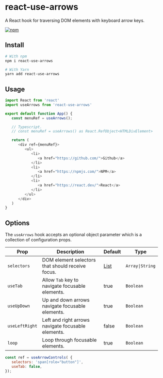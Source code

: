 # react-use-arrows

A React hook for traversing DOM elements with keyboard arrow keys.

[![npm](https://img.shields.io/npm/v/react-use-arrows)](https://www.npmjs.com/package/react-use-arrows)

## Install

```bash
# With npm
npm i react-use-arrows

# With Yarn
yarn add react-use-arrows
```

## Usage

```javascript
import React from 'react'
import useArrows from 'react-use-arrows'

export default function App() {
   const menuRef = useArrows();

   // Typescript.
   // const menuRef = useArrows() as React.RefObject<HTMLDivElement>

   return (
      <div ref={menuRef}>
         <ul>
            <li>
               <a href="https://github.com/">Github</a>
            </li>
            <li>
               <a href="https://npmjs.com/">NPM</a>
            </li>
            <li>
               <a href="https://react.dev/">React</a>
            </li>
         </ul>
      </div>
   )
}
```

## Options

The `useArrows` hook accepts an optional object parameter which is a collection of configuration props.

| Prop          | Description                                | Default                                                    | Type          |
|-------------  |--------------------------------------------|------------------------------------------------------------|---------------|
| `selectors`   | DOM element selectors that should receive focus.        | [List](https://github.com/dcooney/react-use-arrows/blob/main/src/lib/useArrows.tsx#L4) | `Array\|String` |
| `useTab`      | Allow `Tab` key to navigate focusable elements. | true                                                       | `Boolean`      |
| `useUpDown`   | Up and down arrows navigate focusable elements. | true                                                       | `Boolean`       |
| `useLeftRight` | Left and right arrows navigate focusable elements. | false                                                       | `Boolean`       |
| `loop`        | Loop through focusable elements.           | true                                                       |`Boolean`       |False    |

```javascript
const ref = useArrowControls( { 
   selectors: 'span[role="button"]',
   useTab: false,
});
